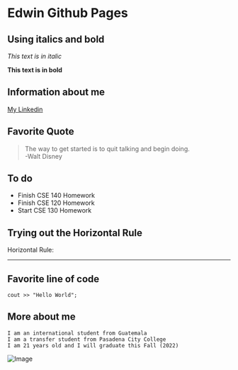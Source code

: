 # Edwin Github Pages

## Using italics and bold

*This text is in italic* 

**This text is in bold**

## Information about me

[My Linkedin](https://www.linkedin.com/in/edwin-lau-mack-625854222/)

## Favorite Quote

> The way to get started is to quit talking and begin doing. 
<br> -Walt Disney

## To do

* Finish CSE 140 Homework
* Finish CSE 120 Homework
* Start CSE 130 Homework

## Trying out the Horizontal Rule

Horizontal Rule:

---

## Favorite line of code

`cout >> "Hello World";` 

## More about me

```
I am an international student from Guatemala
I am a transfer student from Pasadena City College
I am 21 years old and I will graduate this Fall (2022)
```



![Image](https://upload.wikimedia.org/wikipedia/en/thumb/3/33/Patrick_Star.svg/1200px-Patrick_Star.svg.png)
